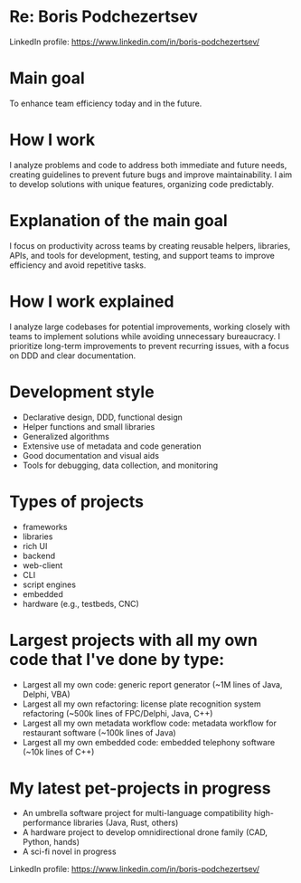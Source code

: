 # Re: Boris Podchezertsev

LinkedIn profile: https://www.linkedin.com/in/boris-podchezertsev/

# Main goal
To enhance team efficiency today and in the future.

# How I work
I analyze problems and code to address both immediate and future needs, creating guidelines to prevent future bugs and improve maintainability. I aim to develop solutions with unique features, organizing code predictably.

# Explanation of the main goal
I focus on productivity across teams by creating reusable helpers, libraries, APIs, and tools for development, testing, and support teams to improve efficiency and avoid repetitive tasks.

# How I work explained
I analyze large codebases for potential improvements, working closely with teams to implement solutions while avoiding unnecessary bureaucracy. I prioritize long-term improvements to prevent recurring issues, with a focus on DDD and clear documentation.

# Development style
- Declarative design, DDD, functional design
- Helper functions and small libraries
- Generalized algorithms
- Extensive use of metadata and code generation
- Good documentation and visual aids
- Tools for debugging, data collection, and monitoring

# Types of projects
- frameworks
- libraries
- rich UI
- backend
- web-client
- CLI
- script engines
- embedded
- hardware (e.g., testbeds, CNC)

# Largest projects with all my own code that I've done by type:
- Largest all my own code: generic report generator (~1M lines of Java, Delphi, VBA)
- Largest all my own refactoring: license plate recognition system refactoring (~500k lines of FPC/Delphi, Java, C++)
- Largest all my own metadata workflow code: metadata workflow for restaurant software (~100k lines of Java)
- Largest all my own embedded code: embedded telephony software (~10k lines of C++)

# My latest pet-projects in progress
- An umbrella software project for multi-language compatibility high-performance libraries (Java, Rust, others)
- A hardware project to develop omnidirectional drone family (CAD, Python, hands)
- A sci-fi novel in progress

LinkedIn profile: https://www.linkedin.com/in/boris-podchezertsev/
